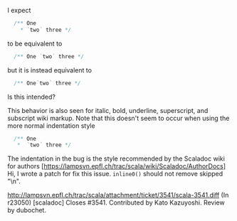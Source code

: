 I expect
```scala
  /** One
    * `two` three */ 
```
to be equivalent to
```scala
  /** One `two` three */
```
but it is instead equivalent to
```scala
  /** One`two` three */
```
Is this intended?

This behavior is also seen for italic, bold, underline, superscript, and subscript wiki markup.
Note that this doesn't seem to occur when using the more normal indentation style
```scala
  /** One
   *  `two` three */
```

The indentation in the bug is the style recommended by the Scaladoc wiki for authors [https://lampsvn.epfl.ch/trac/scala/wiki/Scaladoc/AuthorDocs]
Hi, I wrote a patch for fix this issue. `inline0()` should not remove skipped "\n".

http://lampsvn.epfl.ch/trac/scala/attachment/ticket/3541/scala-3541.diff
(In r23050) [scaladoc] Closes #3541. Contributed by Kato Kazuyoshi. Review by dubochet.
